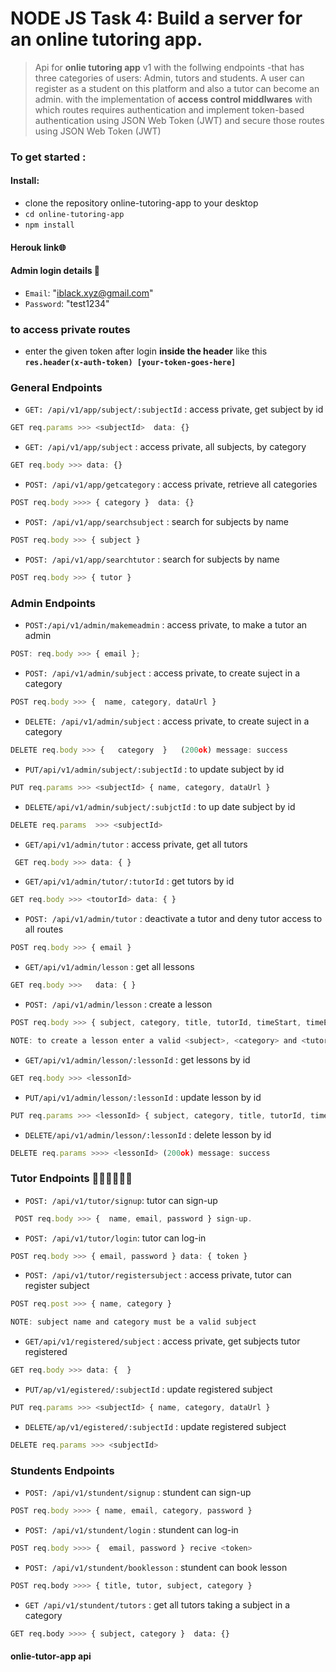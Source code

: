# NODE JS Task 4: Build a server for an online tutoring app.

> Api for **onlie tutoring app** v1 with the follwing endpoints -that
> has three categories of users: Admin, tutors and students. A user can register as a student on this platform and also a tutor can become an admin.
> with the implementation of **access control middlwares** with which routes requires authentication and implement token-based authentication using JSON Web Token (JWT) and secure those routes using JSON Web Token (JWT)

### To get started :

#### Install:

- clone the repository online-tutoring-app to your desktop
- `cd online-tutoring-app`
- `npm install`

#### Herouk link🌐

#### Admin login details 👾

- `Email`: "iblack.xyz@gmail.com"
- `Password`: "test1234"

### to access private routes

- enter the given token after login **inside the header** like this **`res.header(x-auth-token) [your-token-goes-here]`**

### General Endpoints

- `GET: /api/v1/app/subject/:subjectId` : access private, get subject by id

```javascript
GET req.params >>> <subjectId>  data: {}
```

- `GET: /api/v1/app/subject` : access private, all subjects, by category

```javascript
GET req.body >>> data: {}
```

- `POST: /api/v1/app/getcategory` : access private, retrieve all categories

```javascript
POST req.body >>>> { category }  data: {}
```

- `POST: /api/v1/app/searchsubject` : search for subjects by name

```javascript
POST req.body >>> { subject }
```

- `POST: /api/v1/app/searchtutor` : search for subjects by name

```javascript
POST req.body >>> { tutor }
```

### Admin Endpoints

- `POST:/api/v1/admin/makemeadmin` : access private, to make a tutor an admin

```javascript
POST: req.body >>> { email };
```

- `POST: /api/v1/admin/subject` : access private, to create suject in a category

```javascript
POST req.body >>> {  name, category, dataUrl }
```

- `DELETE: /api/v1/admin/subject` : access private, to create suject in a category

```javascript
DELETE req.body >>> {   category  }   (200ok) message: success
```

- `PUT/api/v1/admin/subject/:subjectId` : to update subject by id

```javascript
PUT req.params >>> <subjectId> { name, category, dataUrl }
```

- `DELETE/api/v1/admin/subject/:subjctId` : to up date subject by id

```javascript
DELETE req.params  >>> <subjectId>
```

- `GET/api/v1/admin/tutor` : access private, get all tutors

```javascript
 GET req.body >>> data: { }
```

- `GET/api/v1/admin/tutor/:tutorId` : get tutors by id

```javascript
GET req.body >>> <toutorId> data: { }
```

- `POST: /api/v1/admin/tutor` : deactivate a tutor and deny tutor access to all routes

```javascript
POST req.body >>> { email }
```

- `GET/api/v1/admin/lesson` : get all lessons

```javascript
GET req.body >>>   data: { }
```

- `POST: /api/v1/admin/lesson` : create a lesson

```javascript
POST req.body >>> { subject, category, title, tutorId, timeStart, timeEnd }

NOTE: to create a lesson enter a valid <subject>, <category> and <tutorId> "tutorId" is the tutor "email"
```

- `GET/api/v1/admin/lesson/:lessonId` : get lessons by id

```javascript
GET req.body >>> <lessonId>
```

- `PUT/api/v1/admin/lesson/:lessonId` : update lesson by id

```javascript
PUT req.params >>> <lessonId> { subject, category, title, tutorId, timeStart, timeEnd }
```

- `DELETE/api/v1/admin/lesson/:lessonId` : delete lesson by id

```javascript
DELETE req.params >>>> <lessonId> (200ok) message: success
```

### Tutor Endpoints 👩🏾‍🏫👨🏾‍🏫

- `POST: /api/v1/tutor/signup`: tutor can sign-up

```javascript
 POST req.body >>> {  name, email, password } sign-up.
```

- `POST: /api/v1/tutor/login`: tutor can log-in

```javascript
POST req.body >>> { email, password } data: { token }
```

- `POST: /api/v1/tutor/registersubject` : access private, tutor can register subject

```javascript
POST req.post >>> { name, category }

NOTE: subject name and category must be a valid subject
```

- `GET/api/v1/registered/subject` : access private, get subjects tutor registered

```javascript
GET req.body >>> data: {  }
```

- `PUT/ap/v1/egistered/:subjectId` : update registered subject

```javascript
PUT req.params >>> <subjectId> { name, category, dataUrl }
```

- `DELETE/ap/v1/egistered/:subjectId` : update registered subject

```javascript
DELETE req.params >>> <subjectId>
```

### Stundents Endpoints

- `POST: /api/v1/stundent/signup` : stundent can sign-up

```javascript
POST req.body >>>> { name, email, category, password }
```

- `POST: /api/v1/stundent/login` : stundent can log-in

```javascript
POST req.body >>>> {  email, password } recive <token>
```

- `POST: /api/v1/stundent/booklesson` : stundent can book lesson

```bash
POST req.body >>>> { title, tutor, subject, category }
```

- `GET /api/v1/stundent/tutors` : get all tutors taking a subject in a category

```bash
GET req.body >>>> { subject, category }  data: {}
```

#### onlie-tutor-app api
